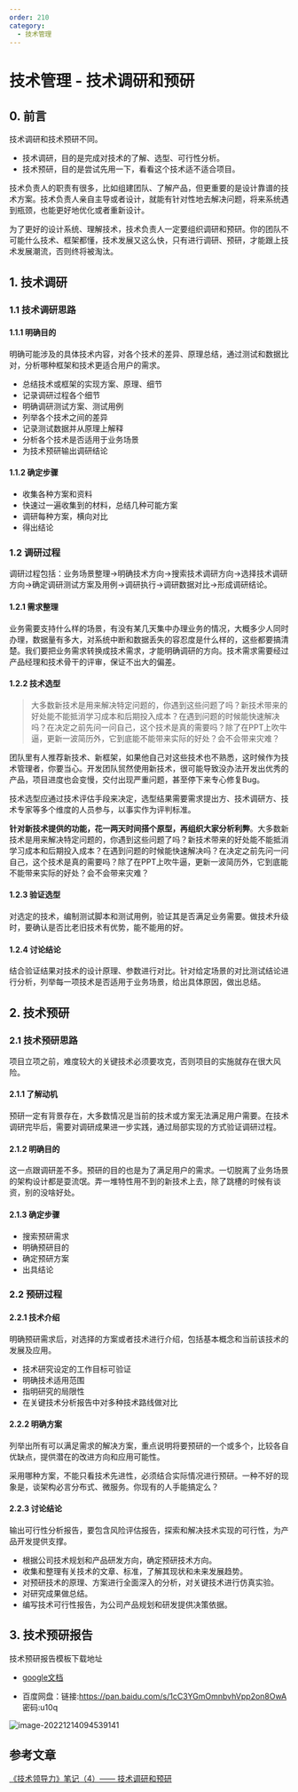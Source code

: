 ```yaml
---
order: 210
category:
  - 技术管理
---
```


# 技术管理 - 技术调研和预研

## 0. 前言

技术调研和技术预研不同。

- 技术调研，目的是完成对技术的了解、选型、可行性分析。
- 技术预研，目的是尝试先用一下，看看这个技术适不适合项目。

技术负责人的职责有很多，比如组建团队、了解产品，但更重要的是设计靠谱的技术方案。技术负责人亲自主导或者设计，就能有针对性地去解决问题，将来系统遇到瓶颈，也能更好地优化或者重新设计。

为了更好的设计系统、理解技术，技术负责人一定要组织调研和预研。你的团队不可能什么技术、框架都懂，技术发展又这么快，只有进行调研、预研，才能跟上技术发展潮流，否则终将被淘汰。

## 1. 技术调研

### 1.1 技术调研思路

#### 1.1.1 明确目的

明确可能涉及的具体技术内容，对各个技术的差异、原理总结，通过测试和数据比对，分析哪种框架和技术更适合用户的需求。

- 总结技术或框架的实现方案、原理、细节
- 记录调研过程各个细节
- 明确调研测试方案、测试用例
- 列举各个技术之间的差异
- 记录测试数据并从原理上解释
- 分析各个技术是否适用于业务场景
- 为技术预研输出调研结论

#### 1.1.2 确定步骤

- 收集各种方案和资料
- 快速过一遍收集到的材料，总结几种可能方案
- 调研每种方案，横向对比
- 得出结论

### 1.2 调研过程

调研过程包括：业务场景整理->明确技术方向->搜索技术调研方向->选择技术调研方向->确定调研测试方案及用例->调研执行->调研数据对比->形成调研结论。

#### 1.2.1 需求整理

业务需要支持什么样的场景，有没有某几天集中办理业务的情况，大概多少人同时办理，数据量有多大，对系统中断和数据丢失的容忍度是什么样的，这些都要搞清楚。我们要把业务需求转换成技术需求，才能明确调研的方向。技术需求需要经过产品经理和技术骨干的评审，保证不出大的偏差。

#### 1.2.2 技术选型

>大多数新技术是用来解决特定问题的，你遇到这些问题了吗？新技术带来的好处能不能抵消学习成本和后期投入成本？在遇到问题的时候能快速解决吗？在决定之前先问一问自己，这个技术是真的需要吗？除了在PPT上吹牛逼，更新一波简历外，它到底能不能带来实际的好处？会不会带来灾难？

团队里有人推荐新技术、新框架，如果他自己对这些技术也不熟悉，这时候作为技术管理者，你要当心。开发团队贸然使用新技术，很可能导致没办法开发出优秀的产品，项目进度也会变慢，交付出现严重问题，甚至停下来专心修复Bug。

技术选型应通过技术评估手段来决定，选型结果需要需求提出方、技术调研方、技术专家等多个维度的人员参与，以事实作为评判标准。

**针对新技术提供的功能，花一两天时间搭个原型，再组织大家分析利弊**。大多数新技术是用来解决特定问题的，你遇到这些问题了吗？新技术带来的好处能不能抵消学习成本和后期投入成本？在遇到问题的时候能快速解决吗？在决定之前先问一问自己，这个技术是真的需要吗？除了在PPT上吹牛逼，更新一波简历外，它到底能不能带来实际的好处？会不会带来灾难？

#### 1.2.3 验证选型

对选定的技术，编制测试脚本和测试用例，验证其是否满足业务需要。做技术升级时，要确认是否比老旧技术有优势，能不能用的好。

#### 1.2.4 讨论结论

结合验证结果对技术的设计原理、参数进行对比。针对给定场景的对比测试结论进行分析，列举每一项技术是否适用于业务场景，给出具体原因，做出总结。

## 2. 技术预研

### 2.1 技术预研思路

项目立项之前，难度较大的关键技术必须要攻克，否则项目的实施就存在很大风险。

#### 2.1.1 了解动机

预研一定有背景存在，大多数情况是当前的技术或方案无法满足用户需要。在技术调研完毕后，需要对调研成果进一步实践，通过局部实现的方式验证调研过程。

#### 2.1.2 明确目的

这一点跟调研差不多。预研的目的也是为了满足用户的需求。一切脱离了业务场景的架构设计都是耍流氓。弄一堆特性用不到的新技术上去，除了跳槽的时候有谈资，别的没啥好处。

#### 2.1.3 确定步骤

- 搜索预研需求
- 明确预研目的
- 确定预研方案
- 出具结论

### 2.2 预研过程

#### 2.2.1 技术介绍

明确预研需求后，对选择的方案或者技术进行介绍，包括基本概念和当前该技术的发展及应用。

- 技术研究设定的工作目标可验证
- 明确技术适用范围
- 指明研究的局限性
- 在关键技术分析报告中对多种技术路线做对比

#### 2.2.2 明确方案

列举出所有可以满足需求的解决方案，重点说明将要预研的一个或多个，比较各自优缺点，提供潜在的改进方向和应用可能性。

采用哪种方案，不能只看技术先进性，必须结合实际情况进行预研。一种不好的现象是，谈架构必言分布式、微服务。你现有的人手能搞定么？

#### 2.2.3 讨论结论

输出可行性分析报告，要包含风险评估报告，探索和解决技术实现的可行性，为产品开发提供支撑。

- 根据公司技术规划和产品研发方向，确定预研技术方向。
- 收集和整理有关技术的文章、标准，了解其现状和未来发展趋势。
- 对预研技术的原理、方案进行全面深入的分析，对关键技术进行仿真实验。
- 对研究成果做总结。
- 编写技术可行性报告，为公司产品规划和研发提供决策依据。

## 3. 技术预研报告

技术预研报告模板下载地址

- [google文档](https://docs.google.com/document/d/1WZXiIKAzAvhRQt2gqMykvXTS8MlLsD_sxUkmcTsWeSo/edit)

- 百度网盘：链接:https://pan.baidu.com/s/1cC3YGmOmnbvhVpp2on8OwA  密码:u10q

![image-20221214094539141](https://abelsun-1256449468.cos.ap-beijing.myqcloud.com/image/image-20221214094539141.png)

## 参考文章

[《技术领导力》笔记（4）—— 技术调研和预研](https://www.cnblogs.com/burningblade/p/15089464.html)
